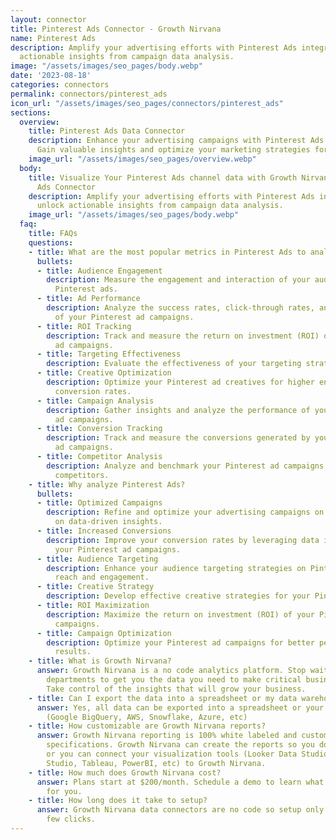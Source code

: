 ```yaml
---
layout: connector
title: Pinterest Ads Connector - Growth Nirvana
name: Pinterest Ads
description: Amplify your advertising efforts with Pinterest Ads integration and unlock
  actionable insights from campaign data analysis.
image: "/assets/images/seo_pages/body.webp"
date: '2023-08-18'
categories: connectors
permalink: connectors/pinterest_ads
icon_url: "/assets/images/seo_pages/connectors/pinterest_ads"
sections:
  overview:
    title: Pinterest Ads Data Connector
    description: Enhance your advertising campaigns with Pinterest Ads integration.
      Gain valuable insights and optimize your marketing strategies for maximum impact.
    image_url: "/assets/images/seo_pages/overview.webp"
  body:
    title: Visualize Your Pinterest Ads channel data with Growth Nirvana's Pinterest
      Ads Connector
    description: Amplify your advertising efforts with Pinterest Ads integration and
      unlock actionable insights from campaign data analysis.
    image_url: "/assets/images/seo_pages/body.webp"
  faq:
    title: FAQs
    questions:
    - title: What are the most popular metrics in Pinterest Ads to analyze?
      bullets:
      - title: Audience Engagement
        description: Measure the engagement and interaction of your audience with
          Pinterest ads.
      - title: Ad Performance
        description: Analyze the success rates, click-through rates, and conversions
          of your Pinterest ad campaigns.
      - title: ROI Tracking
        description: Track and measure the return on investment (ROI) of your Pinterest
          ad campaigns.
      - title: Targeting Effectiveness
        description: Evaluate the effectiveness of your targeting strategies on Pinterest.
      - title: Creative Optimization
        description: Optimize your Pinterest ad creatives for higher engagement and
          conversion rates.
      - title: Campaign Analysis
        description: Gather insights and analyze the performance of your Pinterest
          ad campaigns.
      - title: Conversion Tracking
        description: Track and measure the conversions generated by your Pinterest
          ad campaigns.
      - title: Competitor Analysis
        description: Analyze and benchmark your Pinterest ad campaigns against your
          competitors.
    - title: Why analyze Pinterest Ads?
      bullets:
      - title: Optimized Campaigns
        description: Refine and optimize your advertising campaigns on Pinterest based
          on data-driven insights.
      - title: Increased Conversions
        description: Improve your conversion rates by leveraging data insights from
          your Pinterest ad campaigns.
      - title: Audience Targeting
        description: Enhance your audience targeting strategies on Pinterest for better
          reach and engagement.
      - title: Creative Strategy
        description: Develop effective creative strategies for your Pinterest ad campaigns.
      - title: ROI Maximization
        description: Maximize the return on investment (ROI) of your Pinterest ad
          campaigns.
      - title: Campaign Optimization
        description: Optimize your Pinterest ad campaigns for better performance and
          results.
    - title: What is Growth Nirvana?
      answer: Growth Nirvana is a no code analytics platform. Stop waiting for other
        departments to get you the data you need to make critical business decisions.
        Take control of the insights that will grow your business.
    - title: Can I export the data into a spreadsheet or my data warehouse?
      answer: Yes, all data can be exported into a spreadsheet or your data warehouse
        (Google BigQuery, AWS, Snowflake, Azure, etc)
    - title: How customizable are Growth Nirvana reports?
      answer: Growth Nirvana reporting is 100% white labeled and customized to your
        specifications. Growth Nirvana can create the reports so you don’t have to
        or you can connect your visualization tools (Looker Data Studio/Google Data
        Studio, Tableau, PowerBI, etc) to Growth Nirvana.
    - title: How much does Growth Nirvana cost?
      answer: Plans start at $200/month. Schedule a demo to learn what plan is best
        for you.
    - title: How long does it take to setup?
      answer: Growth Nirvana data connectors are no code so setup only requires a
        few clicks.
---
```

